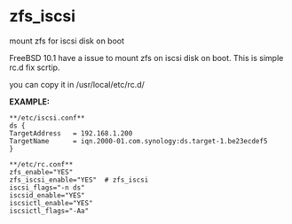 zfs_iscsi
=========

mount zfs for iscsi disk on boot 

FreeBSD 10.1 have a issue to mount zfs on iscsi disk  on boot. 
This is simple rc.d fix scrtip.

you can copy it in /usr/local/etc/rc.d/

**EXAMPLE:**
	
	**/etc/iscsi.conf** 
	ds {
	TargetAddress   = 192.168.1.200
	TargetName      = iqn.2000-01.com.synology:ds.target-1.be23ecdef5
	}
	
	**/etc/rc.conf**
	zfs_enable="YES"
	zfs_iscsi_enable="YES"  # zfs_iscsi 
	iscsi_flags="-n ds"
	iscsid_enable="YES"
	iscsictl_enable="YES"
	iscsictl_flags="-Aa"


